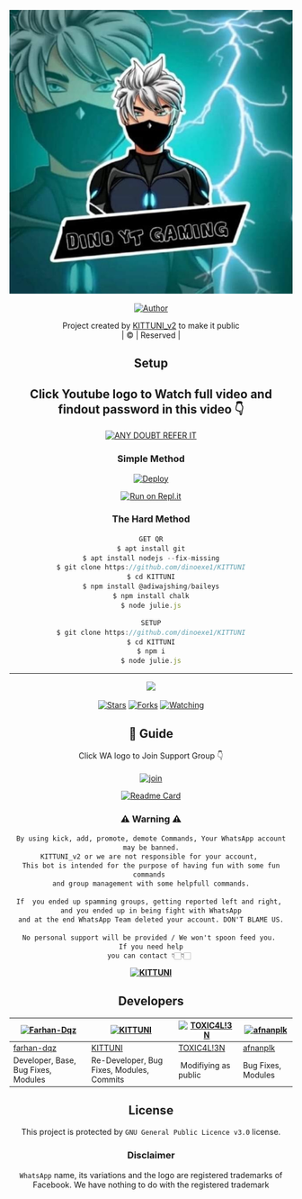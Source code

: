 <div align="center">

 </a>
</p>
<div align="center">
  <p align="center">
<img src=KITTUNI.jpg>
</p>
  <p align="center">
<a href="https://github.com/cyberchekuthan"><img title="Author" src="https://img.shields.io/badge/Author-Amal-cyberchekuthan/KITTUNI_v2?color=blue&style=for-the-badge&logo=whatsapp"></a>
</p>
</div>
<p align="center">
Project created by <a href="https://github.com/cyberchekuthan">KITTUNI_v2</a> to make it public
    <br>
       | © |
        Reserved |
    <br> 
</p>

## Setup
<div align="center"> 


## Click Youtube logo to Watch full video and findout password in this video 👇

 [![ANY DOUBT REFER IT](https://www.linkpicture.com/q/YouTube-Logo-700x394.png)](https://youtu.be/5MKycJxmA4c)


  ### Simple Method
  
[![Deploy](https://www.herokucdn.com/deploy/button.svg)](https://heroku.com/deploy?template=https://github.com/dinoexe1/KITTUNI.git)



  
[![Run on Repl.it](https://repl.it/badge/github/quiec/whatsAlfa)](https://replit.com/@KITTUNI/KITTUNI)
  
### The Hard Method
```js
GET QR
$ apt install git
$ apt install nodejs --fix-missing
$ git clone https://github.com/dinoexe1/KITTUNI
$ cd KITTUNI
$ npm install @adiwajshing/baileys
$ npm install chalk
$ node julie.js
```
      
```js
SETUP
$ git clone https://github.com/dinoexe1/KITTUNI
$ cd KITTUNI
$ npm i
$ node julie.js
```

----

  <p align="center">
  <a href="httsp://github.com/dinoexe1/KITTUNI">
    
<a href="https://github.com/dinoexe1/followers">
<img src="https://img.shields.io/github/repo-size/cyberchekuthan/KITTUNI_v2?color=green&label=Repo%20total%20size&style=plastic">
<p align="center">
<a href="https://github.com/dinoexe1/followers"
<img title="Followers" src="https://img.shields.io/github/followers/dinoexe1?color=blue&style=flat-square"></a>
<a href="https://github.com/dinoexe1/KITTUNI/stargazers/"><img title="Stars" src="https://img.shields.io/github/stars/dinoexe1/KITTUNI?color=blue&style=flat-square"></a>
<a href="https://github.com/dinoexe1/KITTUNI/network/members"><img title="Forks" src="https://img.shields.io/github/forks/dinoexe1/KITTUNI?color=blue&style=flat-square"></a>
<a href="https://github.com/dinoexe1/KITTUNI/watchers"><img title="Watching" src="https://img.shields.io/github/watchers/dinoexe1/KITTUNI?label=Watchers&color=blue&style=flat-square"></a>
</p>

## 📢 Guide
Click WA logo to Join Support Group 👇
    <br>
<br>
  [![join](https://github.com/Alien-alfa/PublicBot/blob/main/wlogo.svg.png)](https://chat.whatsapp.com/CbRlEux876XFsWQfIlOKty)
  <div align="center">
       
  [![Readme Card](https://github-readme-stats.vercel.app/api/pin/?username=dinoexe1&repo=KITTUNI&theme=nightowl)](https://github.com/dinoexe1/KITTUNI)
  </div>
    
### ⚠ Warning ⚠

```
By using kick, add, promote, demote Commands, Your WhatsApp account may be banned.
KITTUNI_v2 or we are not responsible for your account, 
This bot is intended for the purpose of having fun with some fun commands 
and group management with some helpfull commands.

If  you ended up spamming groups, getting reported left and right, 
and you ended up in being fight with WhatsApp
and at the end WhatsApp Team deleted your account. DON'T BLAME US.

No personal support will be provided / We won't spoon feed you. 
If you need help
you can contact 👇🏻👇🏻 
```
**[![KITTUNI](https://www.linkpicture.com/q/WHTSPP-LOGO.png)](http://wa.me/+994408993612?text=Can%20you%20help%20bro)**

## Developers
  <div align="center">
    
  [![Farhan-Dqz](https://github.com/farhan-dqz.png?size=100)](https://github.com/farhan-dqz) | [![KITTUNI](https://github.com/dinoexe1.png?size=100)](https://github.com/dinoexe1) |  [![TOXIC4L!3N](https://github.com/Alien-alfa.png?size=100)](https://github.com/AI-VIKI) | [![afnanplk](https://github.com/afnanplk.png?size=100)](https://github.com/afnanplk) 
----|----|----|----
[farhan-dqz](https://github.com/farhan-dqz) | [KITTUNI](https://github.com/dinoexe1) | [TOXIC4L!3N](https://github.com/AI-VIKI) | [afnanplk](https://github.com/afnanplk) 
Developer, Base, Bug Fixes, Modules| Re-Developer, Bug Fixes, Modules, Commits |  Modifiying  as   public | Bug Fixes, Modules 
  </div>
    


## License
This project is protected by `GNU General Public Licence v3.0` license.

### Disclaimer
`WhatsApp` name, its variations and the logo are registered trademarks of Facebook. We have nothing to do with the registered trademark
